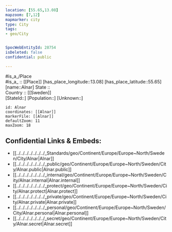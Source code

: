 ```yaml
---
location: [55.65,13.08] 
mapzoom: [7,12] 
mapmarker: city 
type: City
tags:
- geo/City


SpocWebEntityId: 28754
isDeleted: false
confidential: public

---
```

#is_a_/Place  
#is_a_ :: [[Place]] 
[has_place_longitude::13.08] 
[has_place_latitude::55.65] 
[name::Alnar] 
State ::  
Country :: [[Sweden]]  
[StateId::] 
[Population::] 
[Unknown::] 


```leaflet
id: Alnar
coordinates: [[Alnar]] 
markerFile: [[Alnar]] 
defaultZoom: 11 
maxZoom: 18
```


## Confidential Links & Embeds: 
- [[../../../../../../../_Standards/geo/Continent/Europe/Europe~North/Sweden/City/Alnar|Alnar]] 
- [[../../../../../../../_public/geo/Continent/Europe/Europe~North/Sweden/City/Alnar.public|Alnar.public]] 
- [[../../../../../../../_internal/geo/Continent/Europe/Europe~North/Sweden/City/Alnar.internal|Alnar.internal]] 
- [[../../../../../../../_protect/geo/Continent/Europe/Europe~North/Sweden/City/Alnar.protect|Alnar.protect]] 
- [[../../../../../../../_private/geo/Continent/Europe/Europe~North/Sweden/City/Alnar.private|Alnar.private]] 
- [[../../../../../../../_personal/geo/Continent/Europe/Europe~North/Sweden/City/Alnar.personal|Alnar.personal]] 
- [[../../../../../../../_secret/geo/Continent/Europe/Europe~North/Sweden/City/Alnar.secret|Alnar.secret]] 
